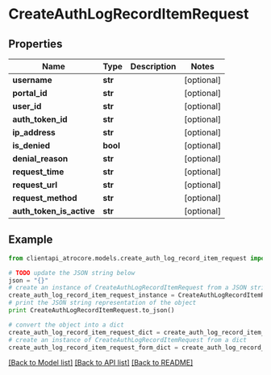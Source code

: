 # CreateAuthLogRecordItemRequest


## Properties
Name | Type | Description | Notes
------------ | ------------- | ------------- | -------------
**username** | **str** |  | [optional] 
**portal_id** | **str** |  | [optional] 
**user_id** | **str** |  | [optional] 
**auth_token_id** | **str** |  | [optional] 
**ip_address** | **str** |  | [optional] 
**is_denied** | **bool** |  | [optional] 
**denial_reason** | **str** |  | [optional] 
**request_time** | **str** |  | [optional] 
**request_url** | **str** |  | [optional] 
**request_method** | **str** |  | [optional] 
**auth_token_is_active** | **str** |  | [optional] 

## Example

```python
from clientapi_atrocore.models.create_auth_log_record_item_request import CreateAuthLogRecordItemRequest

# TODO update the JSON string below
json = "{}"
# create an instance of CreateAuthLogRecordItemRequest from a JSON string
create_auth_log_record_item_request_instance = CreateAuthLogRecordItemRequest.from_json(json)
# print the JSON string representation of the object
print CreateAuthLogRecordItemRequest.to_json()

# convert the object into a dict
create_auth_log_record_item_request_dict = create_auth_log_record_item_request_instance.to_dict()
# create an instance of CreateAuthLogRecordItemRequest from a dict
create_auth_log_record_item_request_form_dict = create_auth_log_record_item_request.from_dict(create_auth_log_record_item_request_dict)
```
[[Back to Model list]](../README.md#documentation-for-models) [[Back to API list]](../README.md#documentation-for-api-endpoints) [[Back to README]](../README.md)



